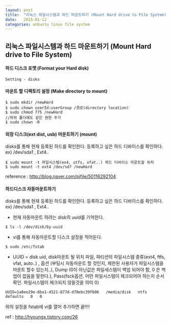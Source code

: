 ```yaml
---
layout: post
title:  "리눅스 파일시스템과 하드 마운트하기 (Mount Hard drive to File System)"
date:   2015-01-12
categories: unbuntu linux file system
---
```




## 리눅스 파일시스템과 하드 마운트하기 (Mount Hard drive to File System)

#### 하드 디스크 포맷 (Format your Hard disk)
```
Setting - disks
```

#### 마운트 할 디렉토리 설정 (Make directory to mount)
```
$ sudo mkdir /newHard
$ sudo chown userId:userGroup /경로(directory location)
$ sudo chmod 775 /newHard
//하위 폴더에도 같은 권한 주기
$ sudo chown -R
```

#### 외장 디스크(ext dist, usb) 마운트하기 (mount)

disks를 통해 현재 등록된 하드를 확인한다. 등록하고 싶은 하드 디바이스를 확인하다. ex) /dev/sda1 , Ext4..

```
$ sudo mount -t 파일시스템(ex4, utfs, vfat..) 하드 디바이스 마운트할 위치
$ sudo mount -t ext4 /dev/sd? /newHard
```

reference : http://blog.naver.com/pjfile/50116292104

#### 하드디스크 자동마운트하기
disks를 통해 현재 등록된 하드를 확인한다. 등록하고 싶은 하드 디바이스를 확인하다. ex) /dev/sda1 , Ext4..

*  현재 자동마운트 하려는 disk의 uuid를 기억한다.

```
$ ls -l /dev/disk/by-uuid
```
*  vi를 통해 자동마운트할 디스크 설정을 적어둔다.

```
$ sudo /etc/fstab
```
*  UUID = disk uid,  disk마운트 될 위치 파일, 파티션의 파일시스템 종류(ext4, ftfs, vfat, auto..) , 옵션 (부팅시 자동마운트 할 것인지, 제한된 사용자가 파일시스템을 마운트 할수 있는지..), Dump (0이 아닌값은 파일세스템이 백업 되어야 함, 0 은 백업이 없음을 말한다.), Pass(fsck옵션. 어떤 파일시스템이 체크되어야 하는지 순서 확인. 파일시스템이 체크되지 않을것을 의미 0)

```vi
UUID=1a8ee29e-6ba1-4521-877d-d70ebc39f606   /media/disk   ntfs   defaults   0   0
```
위의 설정을 fstab에 vi를 열어 추가하면 끝!!!!

ref : http://hyoungx.tistory.com/26

